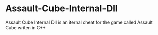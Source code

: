 # Assault-Cube-Internal-Dll
Assault Cube Internal Dll is an iternal cheat for the game called Assault Cube writen in C++

